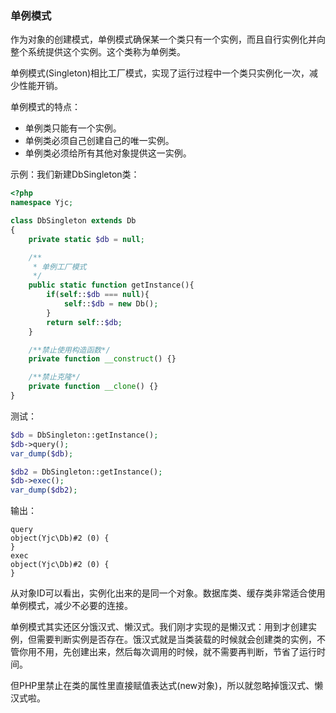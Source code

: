 ### 单例模式

作为对象的创建模式，单例模式确保某一个类只有一个实例，而且自行实例化并向整个系统提供这个实例。这个类称为单例类。

单例模式(Singleton)相比工厂模式，实现了运行过程中一个类只实例化一次，减少性能开销。

单例模式的特点：

- 单例类只能有一个实例。
- 单例类必须自己创建自己的唯一实例。
- 单例类必须给所有其他对象提供这一实例。

示例：我们新建DbSingleton类：
``` php
<?php
namespace Yjc;

class DbSingleton extends Db
{
    private static $db = null;

    /**
     * 单例工厂模式
     */
    public static function getInstance(){
        if(self::$db === null){
            self::$db = new Db();
        }
        return self::$db;
    }

    /**禁止使用构造函数*/
    private function __construct() {}

    /**禁止克隆*/
    private function __clone() {}
}
```

测试：
``` php
$db = DbSingleton::getInstance();
$db->query();
var_dump($db);

$db2 = DbSingleton::getInstance();
$db->exec();
var_dump($db2);
```
输出：
```
query
object(Yjc\Db)#2 (0) {
}
exec
object(Yjc\Db)#2 (0) {
}
```
从对象ID可以看出，实例化出来的是同一个对象。数据库类、缓存类非常适合使用单例模式，减少不必要的连接。

单例模式其实还区分饿汉式、懒汉式。我们刚才实现的是懒汉式：用到才创建实例，但需要判断实例是否存在。饿汉式就是当类装载的时候就会创建类的实例，不管你用不用，先创建出来，然后每次调用的时候，就不需要再判断，节省了运行时间。

但PHP里禁止在类的属性里直接赋值表达式(new对象)，所以就忽略掉饿汉式、懒汉式啦。